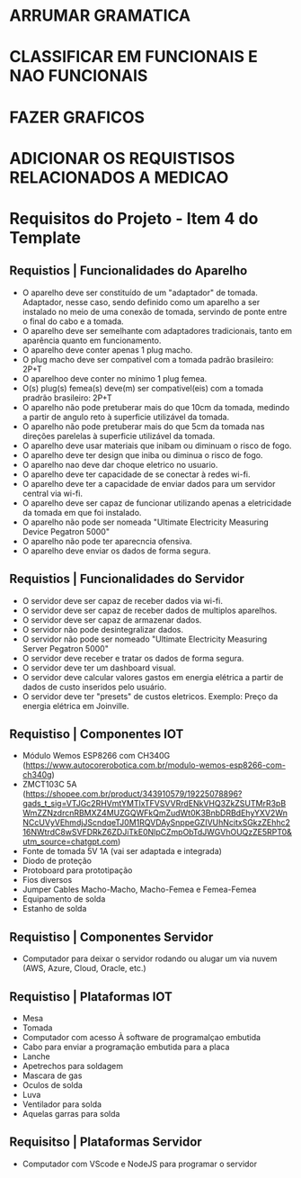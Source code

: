 # ARRUMAR GRAMATICA
# CLASSIFICAR EM FUNCIONAIS E NAO FUNCIONAIS
# FAZER GRAFICOS
# ADICIONAR OS REQUISTISOS RELACIONADOS A MEDICAO

# Requisitos do Projeto - Item 4 do Template

## Requistios | Funcionalidades do Aparelho
- O aparelho deve ser constituído de um "adaptador" de tomada. Adaptador, nesse caso, sendo definido como um aparelho a ser instalado no meio de uma conexão de tomada, servindo de ponte entre o final do cabo e a tomada.
- O aparelho deve ser semelhante com adaptadores tradicionais, tanto em aparência quanto em funcionamento.
- O aparelho deve conter apenas 1 plug macho.
- O plug macho deve ser compativel com a tomada padrão brasileiro: 2P+T
- O aparelhoo deve conter no mínimo 1 plug femea.
- O(s) plug(s) femea(s) deve(m) ser compativel(eis) com a tomada pradrão brasileiro: 2P+T
- O aparelho não pode pretuberar mais do que 10cm da tomada, medindo a partir de angulo reto à superficie utilizável da tomada.
- O aparelho não pode pretuberar mais do que 5cm da tomada nas direções parelelas à superficie utilizável da tomada.
- O aparelho deve usar materiais que inibam ou diminuam o risco de fogo.
- O aparelho deve ter design que iniba ou diminua o risco de fogo.
- O aparelho nao deve dar choque eletrico no usuario.
- O aparelho deve ter capacidade de se conectar à redes wi-fi.
- O aparelho deve ter a capacidade de enviar dados para um servidor central via wi-fi.
- O aparelho deve ser capaz de funcionar utilizando apenas a eletricidade da tomada em que foi instalado.
- O aparelho não pode ser nomeada "Ultimate Electricity Measuring Device Pegatron 5000"
- O aparelho não pode ter aparecncia ofensiva.
- O aparelho deve enviar os dados de forma segura.

## Requistios | Funcionalidades do Servidor
- O servidor deve ser capaz de receber dados via wi-fi.
- O servidor deve ser capaz de receber dados de multiplos aparelhos.
- O servidor deve ser capaz de armazenar dados.
- O servidor não pode desintegralizar dados.
- O servidor não pode ser nomeado "Ultimate Electricity Measuring Server Pegatron 5000"
- O servidor deve receber e tratar os dados de forma segura.
- O servidor deve ter um dashboard visual.
- O servidor deve calcular valores gastos em energia elétrica a partir de dados de custo inseridos pelo usuário.
- O servidor deve ter "presets" de custos eletricos. Exemplo: Preço da energia elétrica em Joinville.

## Requistiso | Componentes IOT
- Módulo Wemos ESP8266 com CH340G (https://www.autocorerobotica.com.br/modulo-wemos-esp8266-com-ch340g)
- ZMCT103C 5A (https://shopee.com.br/product/343910579/19225078896?gads_t_sig=VTJGc2RHVmtYMTlxTFVSVVRrdENkVHQ3ZkZSUTMrR3pBWmZZNzdrcnRBMXZ4MUZGQWFkQmZudWt0K3BnbDRBdEhyYXV2WnNCcUVyVEhmdjJScndqeTJ0M1RQVDAySnppeGZIVUhNcitxSGkzZEhhc216NWtrdC8wSVFDRkZ6ZDJiTkE0NlpCZmpObTdJWGVhOUQzZE5RPT0&utm_source=chatgpt.com)
- Fonte de tomada 5V 1A (vai ser adaptada e integrada)
- Diodo de proteção
- Protoboard para prototipação
- Fios diversos
- Jumper Cables Macho-Macho, Macho-Femea e Femea-Femea
- Equipamento de solda
- Estanho de solda

## Requistiso | Componentes Servidor
- Computador para deixar o servidor rodando ou alugar um via nuvem (AWS, Azure, Cloud, Oracle, etc.)


## Requistiso | Plataformas IOT
- Mesa
- Tomada
- Computador com acesso À software de programalçao embutida
- Cabo para enviar a programação embutida para a placa
- Lanche
- Apetrechos para soldagem
- Mascara de gas
- Oculos de solda
- Luva
- Ventilador para solda
- Aquelas garras para solda

## Requisitso | Plataformas Servidor
- Computador com VScode e NodeJS para programar o servidor
